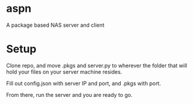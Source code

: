 # aspn
A package based NAS server and client

# Setup
Clone repo, and move .pkgs and server.py to wherever the folder that will hold your files on your server machine resides.

Fill out config.json with server IP and port, and .pkgs with port.

From there, run the server and you are ready to go.
